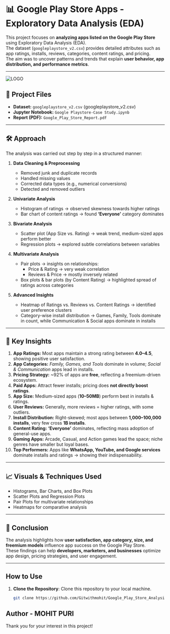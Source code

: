 # 📊 Google Play Store Apps - Exploratory Data Analysis (EDA)

This project focuses on **analyzing apps listed on the Google Play Store** using Exploratory Data Analysis (EDA).  
The dataset (`googleplaystore_v2.csv`) provides detailed attributes such as app ratings, installs, reviews, categories, content ratings, and pricing.  
The aim was to uncover patterns and trends that explain **user behavior, app distribution, and performance metrics**.

---
![LOGO](google.png)

## 📂 Project Files
- **Dataset:** `googleplaystore_v2.csv` (googleplaystore_v2.csv) 
- **Jupyter Notebook:** `Google Playstore-Case Study.ipynb`  
- **Report (PDF):** `Google_Play_Store_Report.pdf`

---

## 🛠 Approach
The analysis was carried out step by step in a structured manner:

1. **Data Cleaning & Preprocessing**
   - Removed junk and duplicate records  
   - Handled missing values  
   - Corrected data types (e.g., numerical conversions)  
   - Detected and removed outliers  

2. **Univariate Analysis**
   - Histogram of ratings → observed skewness towards higher ratings  
   - Bar chart of content ratings → found **‘Everyone’** category dominates  

3. **Bivariate Analysis**
   - Scatter plot (App Size vs. Rating) → weak trend, medium-sized apps perform better  
   - Regression plots → explored subtle correlations between variables  

4. **Multivariate Analysis**
   - Pair plots → insights on relationships:
     - Price & Rating → very weak correlation  
     - Reviews & Price → mostly inversely related  
   - Box plots & bar plots (by Content Rating) → highlighted spread of ratings across categories  

5. **Advanced Insights**
   - Heatmap of Ratings vs. Reviews vs. Content Ratings → identified user preference clusters  
   - Category-wise install distribution → Games, Family, Tools dominate in count, while Communication & Social apps dominate in installs  

---

## 🔑 Key Insights
1. **App Ratings:** Most apps maintain a strong rating between **4.0–4.5**, showing positive user satisfaction.  
2. **App Categories:** *Family, Games, and Tools* dominate in volume; *Social & Communication* apps lead in installs.  
3. **Pricing Strategy:** ~92% of apps are **free**, reflecting a freemium-driven ecosystem.  
4. **Paid Apps:** Attract fewer installs; pricing does **not directly boost ratings**.  
5. **App Size:** Medium-sized apps (**10–50MB**) perform best in installs & ratings.  
6. **User Reviews:** Generally, more reviews = higher ratings, with some outliers.  
7. **Install Distribution:** Right-skewed; most apps between **1,000–100,000 installs**, very few cross **1B installs**.  
8. **Content Rating:** **‘Everyone’** dominates, reflecting mass adoption of general-use apps.  
9. **Gaming Apps:** Arcade, Casual, and Action games lead the space; niche genres have smaller but loyal bases.  
10. **Top Performers:** Apps like **WhatsApp, YouTube, and Google services** dominate installs and ratings → showing their indispensability.  

---

## 📈 Visuals & Techniques Used
- Histograms, Bar Charts, and Box Plots  
- Scatter Plots and Regression Plots  
- Pair Plots for multivariate relationships  
- Heatmaps for comparative analysis  

---

## 🚀 Conclusion
The analysis highlights how **user satisfaction, app category, size, and freemium models** influence app success on the Google Play Store.  
These findings can help **developers, marketers, and businesses** optimize app design, pricing strategies, and user engagement.

---

## How to Use

1. **Clone the Repository**: Clone this repository to your local machine.
   ```sh
   git clone https://github.com/Gitwithmohit/Google_Play_Store_Analysis_EDA.git
   ```

## Author - MOHIT PURI


Thank you for your interest in this project!
